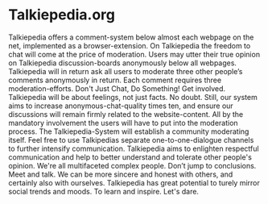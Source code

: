 # Talkiepedia.org
Talkiepedia offers a comment-system below almost each webpage on the net, implemented as a browser-extension. On Talkiepedia the freedom to chat will come at the price of moderation. Users may utter their true opinion on Talkiepedia discussion-boards anonymously below all webpages. Talkiepedia will in return ask all users to moderate three other people’s comments anonymously in return. Each comment requires three moderation-efforts. Don't Just Chat, Do Something! Get involved. Talkiepedia will be about feelings, not just facts. No doubt. Still, our system aims to increase anonymous-chat-quality times ten, and ensure our discussions will remain firmly related to the website-content. All by the mandatory involvement the users will have to put into the moderation process. The Talkiepedia-System will establish a community moderating itself. Feel free to use Talkipedias separate one-to-one-dialogue channels to further intensify communication. Talkiepedia aims to enlighten respectful communication and help to better understand and tolerate other people's opinion. We're all multifaceted complex people. Don’t jump to conclusions. Meet and talk. We can be more sincere and honest with others, and certainly also with ourselves. Talkiepedia has great potential to turely mirror social trends and moods. To learn and inspire. Let's dare. 
